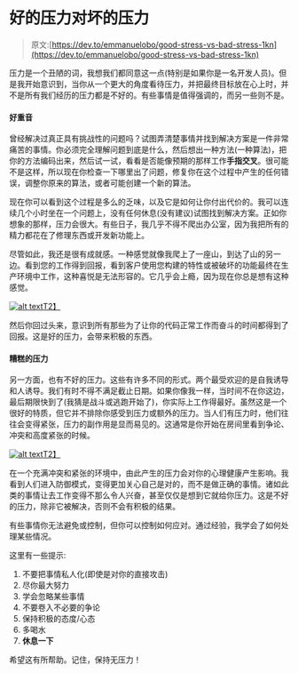 # 好的压力对坏的压力

> 原文:[https://dev.to/emmanuelobo/good-stress-vs-bad-stress-1kn](https://dev.to/emmanuelobo/good-stress-vs-bad-stress-1kn)

压力是一个丑陋的词，我想我们都同意这一点(特别是如果你是一名开发人员)。但是我开始意识到，当你从一个更大的角度看待压力，并把最终目标放在心上时，并不是所有我们经历的压力都是不好的。有些事情是值得强调的，而另一些则不是。

#### [](#good-stress)好重音

曾经解决过真正具有挑战性的问题吗？试图弄清楚事情并找到解决方案是一件非常痛苦的事情。你必须完全理解问题到底是什么，然后想出一种方法(一种算法)，把你的方法编码出来，然后试一试，看看是否能像预期的那样工作**手指交叉**。很可能不是这样，所以现在你检查一下哪里出了问题，修复你在这个过程中产生的任何错误，调整你原来的算法，或者可能创建一个新的算法。

现在你可以看到这个过程是多么的乏味，以及它是如何让你付出代价的。我可以连续几个小时坐在一个问题上，没有任何休息(没有建议)试图找到解决方案。正如你想象的那样，压力会很大。有些日子，我几乎不得不爬出办公室，因为我把所有的精力都花在了修理东西或开发新功能上。

尽管如此，我还是很有成就感。一种感觉就像我爬上了一座山，到达了山的另一边。看到您的工作得到回报，看到客户使用您构建的特性或被破坏的功能最终在生产环境中工作，这种喜悦是无法形容的。它几乎会上瘾，因为现在你总是想有这种感觉。

[![alt text](../Images/027b44353e2c4a1fa55d44de07f157ed.png "Logo Title Text 1")T2】](https://res.cloudinary.com/practicaldev/image/fetch/s--KQrJ2AL3--/c_limit%2Cf_auto%2Cfl_progressive%2Cq_auto%2Cw_880/https://media-exp2.licdn.com/mpr/mpr/AAEAAQAAAAAAAAORAAAAJGRkOWE0YmVlLWNhYjctNGNjZi1hNmM3LTEwZDhhYTYwMDU3OA.jpg)

然后你回过头来，意识到所有那些为了让你的代码正常工作而奋斗的时间都得到了回报。这是好的压力，会带来积极的东西。

#### [](#bad-stress)糟糕的压力

另一方面，也有不好的压力。这些有许多不同的形式。两个最受欢迎的是自我诱导和人诱导。我们有时不得不满足截止日期。如果你像我一样，当时间不在你这边，最后期限快到了(我猜是战斗或逃跑开始了)，你实际上工作得最好。虽然这是一个很好的特质，但它并不排除你感受到压力或额外的压力。当人们有压力时，他们往往会变得紧张，压力的副作用是显而易见的。这通常是你开始在房间里看到争论、冲突和高度紧张的时候。

[![alt text](../Images/ac63ca92dbc5b26f577a6c8823643644.png "Stress")T2】](https://res.cloudinary.com/practicaldev/image/fetch/s--4FuD8OL_--/c_limit%2Cf_auto%2Cfl_progressive%2Cq_auto%2Cw_880/https://i2.wp.com/www.seawardcrossfit.com/wp-content/uploads/work_stress.jpg%3Ffit%3D412%252C291%26ssl%3D1)

在一个充满冲突和紧张的环境中，由此产生的压力会对你的心理健康产生影响。我看到人们进入防御模式，变得更加关心自己是对的，而不是做正确的事情。诸如此类的事情让去工作变得不那么令人兴奋，甚至仅仅是想到它就给你压力。这是不好的压力，除非它被解决，否则不会有积极的结果。

有些事情你无法避免或控制，但你可以控制如何应对。通过经验，我学会了如何处理某些情况。

这里有一些提示:

1.  不要把事情私人化(即使是对你的直接攻击)
2.  尽你最大努力
3.  学会忽略某些事情
4.  不要卷入不必要的争论
5.  保持积极的态度/心态
6.  多喝水
7.  **休息一下**

希望这有所帮助。记住，保持无压力！